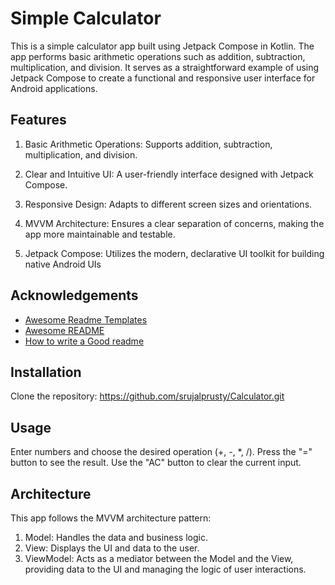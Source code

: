 
# Simple Calculator

This is a simple calculator app built using Jetpack Compose in Kotlin. The app performs basic arithmetic operations such as addition, subtraction, multiplication, and division. It serves as a straightforward example of using Jetpack Compose to create a functional and responsive user interface for Android applications.




## Features

1. Basic Arithmetic Operations: Supports addition, subtraction, multiplication, and division.

2. Clear and Intuitive UI: A user-friendly interface designed with Jetpack Compose.

3. Responsive Design: Adapts to different screen sizes and orientations.

4. MVVM Architecture: Ensures a clear separation of concerns, making the app more maintainable and testable.

5. Jetpack Compose: Utilizes the modern, declarative UI toolkit for building native Android UIs
## Acknowledgements

 - [Awesome Readme Templates](https://awesomeopensource.com/project/elangosundar/awesome-README-templates)
 - [Awesome README](https://github.com/matiassingers/awesome-readme)
 - [How to write a Good readme](https://bulldogjob.com/news/449-how-to-write-a-good-readme-for-your-github-project)


## Installation

Clone the repository:
https://github.com/srujalprusty/Calculator.git


## Usage

Enter numbers and choose the desired operation (+, -, *, /).
Press the "=" button to see the result.
Use the "AC" button to clear the current input.


## Architecture

This app follows the MVVM architecture pattern:

1. Model: Handles the data and business logic.
2. View: Displays the UI and data to the user.
3. ViewModel: Acts as a mediator between the Model and the View, providing data to the UI and managing the logic of user interactions.